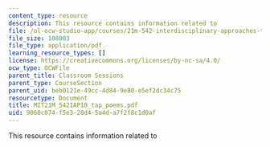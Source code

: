 ```yaml
---
content_type: resource
description: This resource contains information related to
file: /ol-ocw-studio-app/courses/21m-542-interdisciplinary-approaches-to-musical-time-january-iap-2010/9060c074f5e328d45a4da7f2f8c1d0af_MIT21M_542IAP10_tap_poems.pdf
file_size: 108003
file_type: application/pdf
learning_resource_types: []
license: https://creativecommons.org/licenses/by-nc-sa/4.0/
ocw_type: OCWFile
parent_title: Classroom Sessions
parent_type: CourseSection
parent_uid: beb0121e-49cc-4d84-9e80-e5ef2dc34c75
resourcetype: Document
title: MIT21M_542IAP10_tap_poems.pdf
uid: 9060c074-f5e3-28d4-5a4d-a7f2f8c1d0af
---
```

This resource contains information related to
